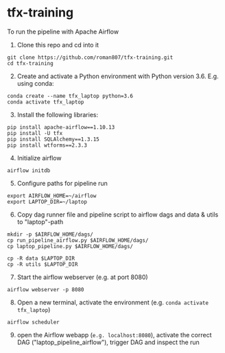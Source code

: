 # tfx-training

To run the pipeline with Apache Airflow

1. Clone this repo and cd into it
```
git clone https://github.com/roman807/tfx-training.git
cd tfx-training
```

2. Create and activate a Python environment with Python version 3.6. E.g. using conda:
```
conda create --name tfx_laptop python=3.6
conda activate tfx_laptop 
```

3. Install the following libraries:
```
pip install apache-airflow==1.10.13
pip install -U tfx
pip install SQLAlchemy==1.3.15
pip install wtforms==2.3.3
```

4. Initialize airflow
```
airflow initdb
```

5. Configure paths for pipeline run
```
export AIRFLOW_HOME=~/airflow
export LAPTOP_DIR=~/laptop
```

6. Copy dag runner file and pipeline script to airflow dags and data & utils to "laptop"-path
```
mkdir -p $AIRFLOW_HOME/dags/
cp run_pipeline_airflow.py $AIRFLOW_HOME/dags/
cp laptop_pipeline.py $AIRFLOW_HOME/dags/

cp -R data $LAPTOP_DIR
cp -R utils $LAPTOP_DIR
```

7. Start the airflow webserver (e.g. at port 8080)
```
airflow webserver -p 8080
```

8. Open a new terminal, activate the environment (e.g. ```conda activate tfx_laptop```)
```
airflow scheduler
```

9. open the Airflow webapp (```e.g. localhost:8080```), activate the correct DAG ("laptop_pipeline_airflow"), trigger DAG and inspect the run


